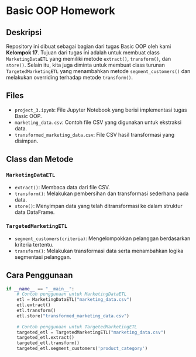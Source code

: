 # Basic OOP Homework

## Deskripsi
Repository ini dibuat sebagai bagian dari tugas Basic OOP oleh kami **Kelompok 17**. Tujuan dari tugas ini adalah untuk membuat class `MarketingDataETL` yang memiliki metode `extract()`, `transform()`, dan `store()`. Selain itu, kita juga diminta untuk membuat class turunan `TargetedMarketingETL` yang menambahkan metode `segment_customers()` dan melakukan overriding terhadap metode `transform()`.

## Files
- `project_3.ipynb`: File Jupyter Notebook yang berisi implementasi tugas Basic OOP.
- `marketing_data.csv`: Contoh file CSV yang digunakan untuk ekstraksi data.
- `transformed_marketing_data.csv`: File CSV hasil transformasi yang disimpan.

## Class dan Metode
### `MarketingDataETL`
- `extract()`: Membaca data dari file CSV.
- `transform()`: Melakukan pembersihan dan transformasi sederhana pada data.
- `store()`: Menyimpan data yang telah ditransformasi ke dalam struktur data DataFrame.

### `TargetedMarketingETL`
- `segment_customers(criteria)`: Mengelompokkan pelanggan berdasarkan kriteria tertentu.
- `transform()`: Melakukan transformasi data serta menambahkan logika segmentasi pelanggan.

## Cara Penggunaan
```python
if __name__ == "__main__":
    # Contoh penggunaan untuk MarketingDataETL
    etl = MarketingDataETL("marketing_data.csv")
    etl.extract()
    etl.transform()
    etl.store("transformed_marketing_data.csv")
    
    # Contoh penggunaan untuk TargetedMarketingETL
    targeted_etl = TargetedMarketingETL("marketing_data.csv")
    targeted_etl.extract()
    targeted_etl.transform()
    targeted_etl.segment_customers('product_category')
